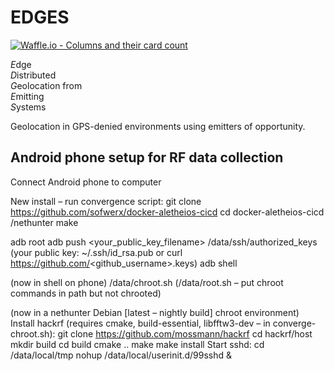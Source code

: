 # EDGES
[![Waffle.io - Columns and their card count](https://badge.waffle.io/sofwerx/EDGES.svg?columns=all)](https://waffle.io/sofwerx/EDGES)

*E*dge  
*D*istributed  
*G*eolocation from  
*E*mitting  
*S*ystems

Geolocation in GPS-denied environments using emitters of opportunity.

## Android phone setup for RF data collection ##
Connect Android phone to computer

New install – run convergence script:
  git clone https://github.com/sofwerx/docker-aletheios-cicd
  cd docker-aletheios-cicd /nethunter
  make

adb root
adb push <your_public_key_filename> /data/ssh/authorized_keys
	(your public key: ~/.ssh/id_rsa.pub or curl https://github.com/<github_username>.keys)
adb shell

(now in shell on phone)
/data/chroot.sh		(/data/root.sh – put chroot commands in path but not chrooted)

(now in a nethunter Debian [latest – nightly build] chroot environment)
Install hackrf (requires cmake, build-essential, libfftw3-dev – in converge-chroot.sh):
  git clone https://github.com/mossmann/hackrf
  cd hackrf/host
  mkdir build
  cd build
  cmake ..
	make
	make install
Start sshd:
  cd /data/local/tmp
  nohup /data/local/userinit.d/99sshd &
